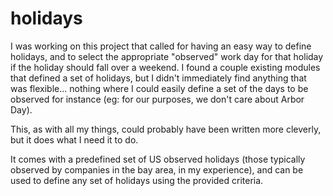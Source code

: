 # holidays

I was working on this project that called for having an easy way to define
holidays, and to select the appropriate "observed" work day for that holiday
if the holiday should fall over a weekend. I found a couple existing modules
that defined a set of holidays, but I didn't immediately find anything that
was flexible... nothing where I could easily define a set of the days to be
observed for instance (eg: for our purposes, we don't care about Arbor Day).

This, as with all my things, could probably have been written more cleverly,
but it does what I need it to do.

It comes with a predefined set of US observed holidays (those typically
observed by companies in the bay area, in my experience), and can be used to
define any set of holidays using the provided criteria.
